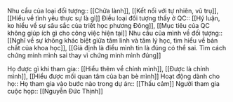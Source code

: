 
Nhu cầu của loại đối tượng:: [[Chữa lành]], [[Kết nối với tự nhiên, vũ trụ]], [[Hiểu về tình yêu thực sự là gì]]
Điều loại đối tượng thấy ở QC:: [[Hý luận, ko hiểu về sự sâu sắc của triết học phương Đông]], [[Mục tiêu của QC không giúp ích gì cho công việc hiện tại]]
Nhu cầu của mình về đối tượng:: [[Nghĩ về sự không khác biệt giữa tâm linh và tâm lý học, tìm hiểu về bản chất của khoa học]], [[Giả định là điều mình tin là đúng có thể sai. Tìm cách chứng minh mình sai thay vì chứng minh mình đúng]]

Họ được gì khi tham gia:: [[Hiểu thêm về chính mình]], [[Được là chính mình]], [[Hiểu được mối quan tâm của bạn bè mình]]
Hoạt động dành cho họ:: 
Họ tham gia vào bước nào trong dự án:: [[Thấu cảm]]
Người tham gia cuộc họp:: [[Nguyễn Đức Thịnh]]
